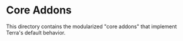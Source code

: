 # Core Addons

This directory contains the modularized "core addons" that implement Terra's default behavior.
